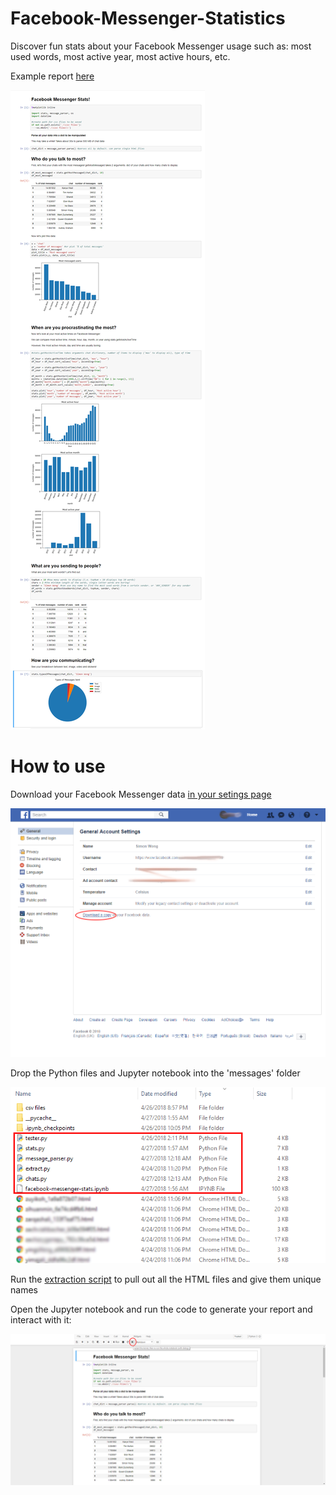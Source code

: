 # Facebook-Messenger-Statistics
Discover fun stats about your Facebook Messenger usage such as: most used words, most active year, most active hours, etc.

Example report [here](report/facebook-messenger-stats.md)

![report](pictures/screenshot.png)

# How to use

Download your Facebook Messenger data [in your setings page](https://www.facebook.com/settings)

![facebook settings](pictures/download.png)

Drop the Python files and Jupyter notebook into the 'messages' folder 

![folder](pictures/folder.png)


Run the [extraction script](extract.py) to pull out all the HTML files and give them unique names

Open the Jupyter notebook and run the code to generate your report and interact with it:

![run](pictures/run.png)


